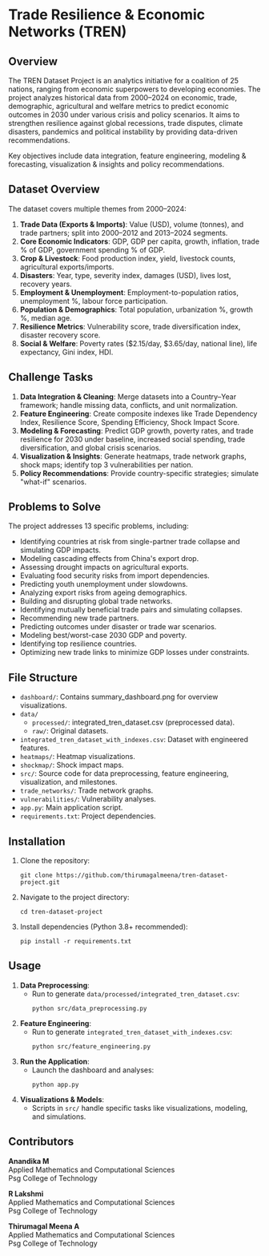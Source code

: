 # Trade Resilience & Economic Networks (TREN)

## Overview
The TREN Dataset Project is an analytics initiative for a coalition of 25 nations, ranging from economic superpowers to developing economies. The project analyzes historical data from 2000–2024 on economic, trade, demographic, agricultural and welfare metrics to predict economic outcomes in 2030 under various crisis and policy scenarios. It aims to strengthen resilience against global recessions, trade disputes, climate disasters, pandemics and political instability by providing data-driven recommendations.

Key objectives include data integration, feature engineering, modeling & forecasting, visualization & insights and policy recommendations.

## Dataset Overview
The dataset covers multiple themes from 2000–2024:
1. **Trade Data (Exports & Imports)**: Value (USD), volume (tonnes), and trade partners; split into 2000–2012 and 2013–2024 segments.
2. **Core Economic Indicators**: GDP, GDP per capita, growth, inflation, trade % of GDP, government spending % of GDP.
3. **Crop & Livestock**: Food production index, yield, livestock counts, agricultural exports/imports.
4. **Disasters**: Year, type, severity index, damages (USD), lives lost, recovery years.
5. **Employment & Unemployment**: Employment-to-population ratios, unemployment %, labour force participation.
6. **Population & Demographics**: Total population, urbanization %, growth %, median age.
7. **Resilience Metrics**: Vulnerability score, trade diversification index, disaster recovery score.
8. **Social & Welfare**: Poverty rates ($2.15/day, $3.65/day, national line), life expectancy, Gini index, HDI.

## Challenge Tasks
1. **Data Integration & Cleaning**: Merge datasets into a Country–Year framework; handle missing data, conflicts, and unit normalization.
2. **Feature Engineering**: Create composite indexes like Trade Dependency Index, Resilience Score, Spending Efficiency, Shock Impact Score.
3. **Modeling & Forecasting**: Predict GDP growth, poverty rates, and trade resilience for 2030 under baseline, increased social spending, trade diversification, and global crisis scenarios.
4. **Visualization & Insights**: Generate heatmaps, trade network graphs, shock maps; identify top 3 vulnerabilities per nation.
5. **Policy Recommendations**: Provide country-specific strategies; simulate "what-if" scenarios.

## Problems to Solve
The project addresses 13 specific problems, including:
- Identifying countries at risk from single-partner trade collapse and simulating GDP impacts.
- Modeling cascading effects from China's export drop.
- Assessing drought impacts on agricultural exports.
- Evaluating food security risks from import dependencies.
- Predicting youth unemployment under slowdowns.
- Analyzing export risks from ageing demographics.
- Building and disrupting global trade networks.
- Identifying mutually beneficial trade pairs and simulating collapses.
- Recommending new trade partners.
- Predicting outcomes under disaster or trade war scenarios.
- Modeling best/worst-case 2030 GDP and poverty.
- Identifying top resilience countries.
- Optimizing new trade links to minimize GDP losses under constraints.

## File Structure
- `dashboard/`: Contains summary_dashboard.png for overview visualizations.
- `data/`
  - `processed/`: integrated_tren_dataset.csv (preprocessed data).
  - `raw/`: Original datasets.
- `integrated_tren_dataset_with_indexes.csv`: Dataset with engineered features.
- `heatmaps/`: Heatmap visualizations.
- `shockmap/`: Shock impact maps.
- `src/`: Source code for data preprocessing, feature engineering, visualization, and milestones.
- `trade_networks/`: Trade network graphs.
- `vulnerabilities/`: Vulnerability analyses.
- `app.py`: Main application script.
- `requirements.txt`: Project dependencies.

## Installation
1. Clone the repository:
   ```
   git clone https://github.com/thirumagalmeena/tren-dataset-project.git
   ```
2. Navigate to the project directory:
   ```
   cd tren-dataset-project
   ```
3. Install dependencies (Python 3.8+ recommended):
   ```
   pip install -r requirements.txt
   ```

## Usage
1. **Data Preprocessing**:
   - Run to generate `data/processed/integrated_tren_dataset.csv`:
     ```
     python src/data_preprocessing.py
     ```
2. **Feature Engineering**:
   - Run to generate `integrated_tren_dataset_with_indexes.csv`:
     ```
     python src/feature_engineering.py
     ```
3. **Run the Application**:
   - Launch the dashboard and analyses:
     ```
     python app.py
     ```
4. **Visualizations & Models**:
   - Scripts in `src/` handle specific tasks like visualizations, modeling, and simulations.


## Contributors

**Anandika M**  
Applied Mathematics and Computational Sciences  
Psg College of Technology  

**R Lakshmi**  
Applied Mathematics and Computational Sciences  
Psg College of Technology  

**Thirumagal Meena A**  
Applied Mathematics and Computational Sciences  
Psg College of Technology
